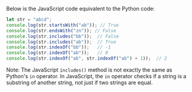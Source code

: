 Below is the JavaScript code equivalent to the Python code:

```JavaScript
let str = "abcd";
console.log(str.startsWith("ab")); // True
console.log(str.endsWith("zn")); // False
console.log(str.includes("bb"));  // False
console.log(str.includes("ab"));  // True
console.log(str.indexOf("bb"));   // -1
console.log(str.indexOf("ab"));   // 0
console.log(str.indexOf("ab", str.indexOf("ab") + 1));  // 2
```

Note: The JavaScript `includes()` method is not exactly the same as Python's `in` operator. In JavaScript, the `in` operator checks if a string is a substring of another string, not just if two strings are equal.

